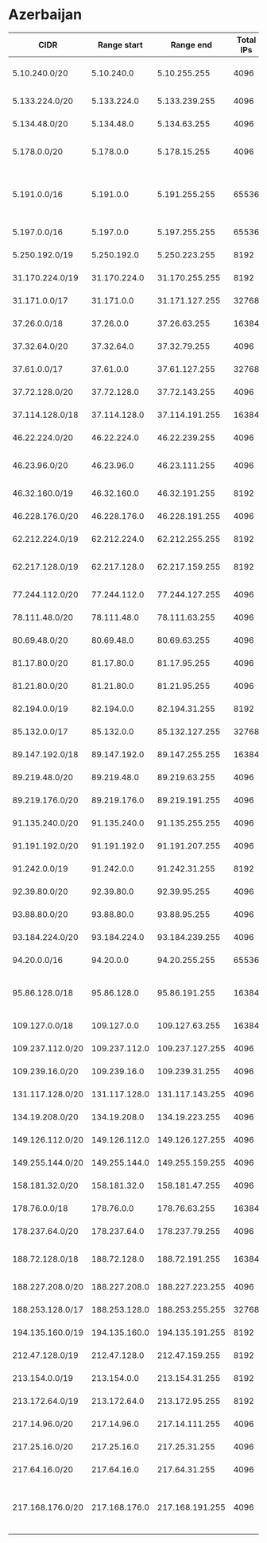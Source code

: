 # Azerbaijan

CIDR               | Range start     | Range end       | Total IPs  | Assign date | Owner
------------------ | --------------- | --------------- | ---------- | ----------- | -----
5.10.240.0/20      | 5.10.240.0      | 5.10.255.255    | 4096       | 2012-05-02  | Azeronline Information Services
5.133.224.0/20     | 5.133.224.0     | 5.133.239.255   | 4096       | 2012-07-05  | AZERTELECOM
5.134.48.0/20      | 5.134.48.0      | 5.134.63.255    | 4096       | 2012-07-09  | SUPERONLAYN LTD
5.178.0.0/20       | 5.178.0.0       | 5.178.15.255    | 4096       | 2012-08-03  | Azeronline Information Services
5.191.0.0/16       | 5.191.0.0       | 5.191.255.255   | 65536      | 2012-08-13  | Azercell Telecom Ltd Azerbaijan-Turkey Joint Venture
5.197.0.0/16       | 5.197.0.0       | 5.197.255.255   | 65536      | 2012-08-23  | AG Telecom LTD.
5.250.192.0/19     | 5.250.192.0     | 5.250.223.255   | 8192       | 2012-09-13  | Azqtel
31.170.224.0/19    | 31.170.224.0    | 31.170.255.255  | 8192       | 2011-03-31  | Delta Telecom Ltd
31.171.0.0/17      | 31.171.0.0      | 31.171.127.255  | 32768      | 2011-03-31  | Delta Telecom Ltd
37.26.0.0/18       | 37.26.0.0       | 37.26.63.255    | 16384      | 2011-12-27  | Uninet
37.32.64.0/20      | 37.32.64.0      | 37.32.79.255    | 4096       | 2012-01-02  | Seabak LLC
37.61.0.0/17       | 37.61.0.0       | 37.61.127.255   | 32768      | 2012-01-18  | Baktelekom
37.72.128.0/20     | 37.72.128.0     | 37.72.143.255   | 4096       | 2012-01-26  | MEQA-TELEKOM LTD
37.114.128.0/18    | 37.114.128.0    | 37.114.191.255  | 16384      | 2012-02-10  | Azqtel
46.22.224.0/20     | 46.22.224.0     | 46.22.239.255   | 4096       | 2010-11-30  | Stellford LLC.
46.23.96.0/20      | 46.23.96.0      | 46.23.111.255   | 4096       | 2010-12-07  | Azeronline Information Services
46.32.160.0/19     | 46.32.160.0     | 46.32.191.255   | 8192       | 2010-08-16  | Eurosel LLC
46.228.176.0/20    | 46.228.176.0    | 46.228.191.255  | 4096       | 2011-02-08  | Ultel LLC
62.212.224.0/19    | 62.212.224.0    | 62.212.255.255  | 8192       | 2003-05-15  | Delta Telecom Ltd
62.217.128.0/19    | 62.217.128.0    | 62.217.159.255  | 8192       | 2000-09-19  | Azeronline Information Services
77.244.112.0/20    | 77.244.112.0    | 77.244.127.255  | 4096       | 2007-03-28  | Azerfon LLC
78.111.48.0/20     | 78.111.48.0     | 78.111.63.255   | 4096       | 2007-09-05  | SOL Ltd
80.69.48.0/20      | 80.69.48.0      | 80.69.63.255    | 4096       | 2004-11-11  | Aztelekom
81.17.80.0/20      | 81.17.80.0      | 81.17.95.255    | 4096       | 2005-10-05  | Baktelekom
81.21.80.0/20      | 81.21.80.0      | 81.21.95.255    | 4096       | 2006-01-13  | Ultel LLC
82.194.0.0/19      | 82.194.0.0      | 82.194.31.255   | 8192       | 2003-10-16  | AZEDUNET LLC
85.132.0.0/17      | 85.132.0.0      | 85.132.127.255  | 32768      | 2004-11-25  | Delta Telecom Ltd
89.147.192.0/18    | 89.147.192.0    | 89.147.255.255  | 16384      | 2006-02-14  | Az.StarNet LLC
89.219.48.0/20     | 89.219.48.0     | 89.219.63.255   | 4096       | 2006-07-05  | Ultel LLC
89.219.176.0/20    | 89.219.176.0    | 89.219.191.255  | 4096       | 2006-07-05  | Ultel LLC
91.135.240.0/20    | 91.135.240.0    | 91.135.255.255  | 4096       | 2006-11-28  | Aztelekom
91.191.192.0/20    | 91.191.192.0    | 91.191.207.255  | 4096       | 2006-11-29  | Stellford LLC.
91.242.0.0/19      | 91.242.0.0      | 91.242.31.255   | 8192       | 2012-07-30  | 
92.39.80.0/20      | 92.39.80.0      | 92.39.95.255    | 4096       | 2008-02-22  | Sinam
93.88.80.0/20      | 93.88.80.0      | 93.88.95.255    | 4096       | 2008-03-17  | TransEuroCom LLC
93.184.224.0/20    | 93.184.224.0    | 93.184.239.255  | 4096       | 2008-06-03  | Ultel LLC
94.20.0.0/16       | 94.20.0.0       | 94.20.255.255   | 65536      | 2008-07-07  | Delta Telecom Ltd
95.86.128.0/18     | 95.86.128.0     | 95.86.191.255   | 16384      | 2009-01-22  | SMART SISTEMZ TECHNOLOJI MMM
109.127.0.0/18     | 109.127.0.0     | 109.127.63.255  | 16384      | 2009-12-03  | Alfanet LLC
109.237.112.0/20   | 109.237.112.0   | 109.237.127.255 | 4096       | 2010-01-14  | Stellford LLC.
109.239.16.0/20    | 109.239.16.0    | 109.239.31.255  | 4096       | 2010-02-01  | Uninet
131.117.128.0/20   | 131.117.128.0   | 131.117.143.255 | 4096       | 2012-03-08  | AZERTELECOM
134.19.208.0/20    | 134.19.208.0    | 134.19.223.255  | 4096       | 2011-11-07  | AZERTELECOM
149.126.112.0/20   | 149.126.112.0   | 149.126.127.255 | 4096       | 2011-07-28  | AZERTELECOM
149.255.144.0/20   | 149.255.144.0   | 149.255.159.255 | 4096       | 2011-09-01  | AG Telecom LTD.
158.181.32.0/20    | 158.181.32.0    | 158.181.47.255  | 4096       | 2011-11-11  | Aztelekom
178.76.0.0/18      | 178.76.0.0      | 178.76.63.255   | 16384      | 2010-03-31  | Baktelekom
178.237.64.0/20    | 178.237.64.0    | 178.237.79.255  | 4096       | 2010-06-22  | Pixel LLC
188.72.128.0/18    | 188.72.128.0    | 188.72.191.255  | 16384      | 2009-07-09  | ICC of Ministry of ICT of Azerbaijan
188.227.208.0/20   | 188.227.208.0   | 188.227.223.255 | 4096       | 2011-09-19  | SUPERONLAYN LTD
188.253.128.0/17   | 188.253.128.0   | 188.253.255.255 | 32768      | 2011-02-10  | Baktelekom
194.135.160.0/19   | 194.135.160.0   | 194.135.191.255 | 8192       | 1995-02-06  | Baktelekom
212.47.128.0/19    | 212.47.128.0    | 212.47.159.255  | 8192       | 1998-06-02  | AZERIN
213.154.0.0/19     | 213.154.0.0     | 213.154.31.255  | 8192       | 2010-01-07  | Baktelekom
213.172.64.0/19    | 213.172.64.0    | 213.172.95.255  | 8192       | 2000-03-03  | AzEuroTel J.V.
217.14.96.0/20     | 217.14.96.0     | 217.14.111.255  | 4096       | 2000-08-31  | IntraNS
217.25.16.0/20     | 217.25.16.0     | 217.25.31.255   | 4096       | 2006-01-09  | Uninet
217.64.16.0/20     | 217.64.16.0     | 217.64.31.255   | 4096       | 2003-02-17  | Baktelekom
217.168.176.0/20   | 217.168.176.0   | 217.168.191.255 | 4096       | 2004-07-22  | Azercell Telecom Ltd Azerbaijan-Turkey Joint Venture
